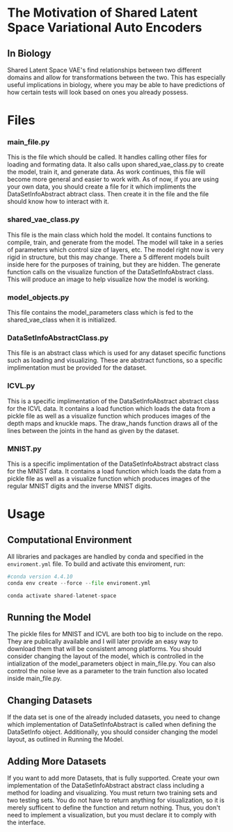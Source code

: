 # The Motivation of Shared Latent Space Variational Auto Encoders
## In Biology
Shared Latent Space VAE's find relationships between two different domains and allow for transformations between the two. This has especially useful implications in biology, where you may be able to have predictions of how certain tests will look based on ones you already possess. 


# Files

### main_file.py
This is the file which should be called. It handles calling other files for loading and formating data. It also calls upon shared_vae_class.py to create the model, train it, and generate data. As work continues, this file will become more general and easier to work with. As of now, if you are using your own data, you should create a file for it which impliments the DataSetInfoAbstract abtract class. Then create it in the file and the file should know how to interact with it.

### shared_vae_class.py
This file is the main class which hold the model. It contains functions to compile, train, and generate from the model. The model will take in a series of parameters which control size of layers, etc. The model right now is very rigid in structure, but this may change. There a 5 different models built inside here for the purposes of training, but they are hidden. The generate function calls on the visualize function of the DataSetInfoAbstract class. This will produce an image to help visualize how the model is working.

### model_objects.py
This file contains the model_parameters class which is fed to the shared_vae_class when it is initialized.

### DataSetInfoAbstractClass.py
This file is an abstract class which is used for any dataset specific functions such as loading and visualizing. These are abstract functions, so a specific implimentation must be provided for the dataset.

### ICVL.py
This is a specific implimentation of the DataSetInfoAbstract abstract class for the ICVL data. It contains a load function which loads the data from a pickle file as well as a visualize function which produces images of the depth maps and knuckle maps. The draw_hands function draws all of the lines between the joints in the hand as given by the dataset. 

### MNIST.py
This is a specific implimentation of the DataSetInfoAbstract abstract class for the MNIST data. It contains a load function which loads the data from a pickle file as well as a visualize function which produces images of the regular MNIST digits and the inverse MNIST digits.

# Usage
## Computational Environment
All libraries and packages are handled by conda and specified in the `enviroment.yml` file. To build and activate this enviroment, run:
```python
#conda version 4.4.10
conda env create --force --file enviroment.yml

conda activate shared-latenet-space
```

## Running the Model
The pickle files for MNIST and ICVL are both too big to include on the repo. They are publically available and I will later provide an easy way to download them that will be consistent among platforms. You should consider changing the layout of the model, which is controlled in the intialization of the model_parameters object in main_file.py. You can also control the noise leve as a parameter to the train function also located inside main_file.py.

## Changing Datasets
If the data set is one of the already included datasets, you need to change which implementation of DataSetInfoAbstract is called when defining the DataSetInfo object. Additionally, you should consider changing the model layout, as outlined in Running the Model.

## Adding More Datasets
If you want to add more Datasets, that is fully supported. Create your own implementation of the DataSetInfoAbstract abstract class including a method for loading and visualizing. You must return two training sets and two testing sets. You do not have to return anything for visualization, so it is merely sufficent to define the function and return nothing. Thus, you don't need to implement a visualization, but you must declare it to comply with the interface. 
